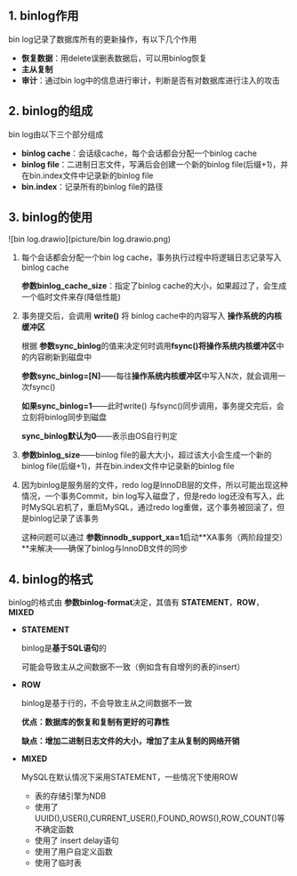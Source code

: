 ## 1. binlog作用

bin log记录了数据库所有的更新操作，有以下几个作用

* **恢复数据**：用delete误删表数据后，可以用binlog恢复
* **主从复制**
* **审计**：通过bin log中的信息进行审计，判断是否有对数据库进行注入的攻击

## 2. binlog的组成

bin log由以下三个部分组成

* **binlog cache**：会话级cache，每个会话都会分配一个binlog cache
* **binlog file**：二进制日志文件，写满后会创建一个新的binlog file(后缀+1)，并在bin.index文件中记录新的binlog file
* **bin.index**：记录所有的binlog file的路径

## 3. binlog的使用

![bin log.drawio](picture/bin log.drawio.png)

1. 每个会话都会分配一个bin log cache，事务执行过程中将逻辑日志记录写入binlog cache
   
   **参数binlog_cache_size**：指定了binlog cache的大小，如果超过了，会生成一个临时文件来存(降低性能)

2. 事务提交后，会调用 **write()** 将 binlog cache中的内容写入 **操作系统的内核缓冲区**
   
   根据 **参数sync_binlog**的值来决定何时调用**fsync()**将**操作系统内核缓冲区**中的内容刷新到磁盘中
   
   **参数sync_binlog=[N]**——每往**操作系统内核缓冲区**中写入N次，就会调用一次fsync()
   
   **如果sync_binlog=1**——此时write() 与fsync()同步调用，事务提交完后，会立刻将binlog同步到磁盘
   
   **sync_binlog默认为0**——表示由OS自行判定

3. **参数binlog_size**——binlog file的最大大小，超过该大小会生成一个新的binlog file(后缀+1)，并在bin.index文件中记录新的binlog file

4. 因为binlog是服务层的文件，redo log是InnoDB层的文件，所以可能出现这种情况，一个事务Commit，bin log写入磁盘了，但是redo log还没有写入，此时MySQL宕机了，重启MySQL，通过redo log重做，这个事务被回滚了，但是binlog记录了该事务
   
   这种问题可以通过 **参数innodb_support_xa=1**启动**XA事务（两阶段提交）**来解决——确保了binlog与InnoDB文件的同步

## 4. binlog的格式

binlog的格式由 **参数binlog-format**决定，其值有 **STATEMENT**，**ROW**，**MIXED**

* **STATEMENT**
  
  binlog是**基于SQL语句**的
  
  可能会导致主从之间数据不一致（例如含有自增列的表的insert）

* **ROW**
  
  binlog是基于行的，不会导致主从之间数据不一致
  
  **优点：数据库的恢复和复制有更好的可靠性**
  
  **缺点：增加二进制日志文件的大小，增加了主从复制的网络开销**

* **MIXED**
  
  MySQL在默认情况下采用STATEMENT，一些情况下使用ROW
  
  * 表的存储引擎为NDB
  * 使用了UUID(),USER(),CURRENT_USER(),FOUND_ROWS(),ROW_COUNT()等不确定函数
  * 使用了 insert delay语句
  * 使用了用户自定义函数
  * 使用了临时表